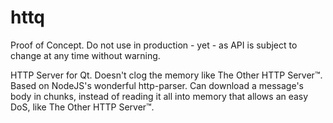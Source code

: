 # httq

Proof of Concept. Do not use in production - yet - as API is subject to change at any time without warning.

HTTP Server for Qt. Doesn't clog the memory like The Other HTTP Server™.
Based on NodeJS's wonderful http-parser.
Can download a message's body in chunks, instead of reading it all into memory that allows an easy DoS, like The Other HTTP Server™.